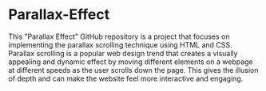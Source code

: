 # Parallax-Effect
 This "Parallax Effect" GitHub repository is a project that focuses on implementing the parallax scrolling technique using HTML and CSS. Parallax scrolling is a popular web design trend that creates a visually appealing and dynamic effect by moving different elements on a webpage at different speeds as the user scrolls down the page. This gives the illusion of depth and can make the website feel more interactive and engaging.
